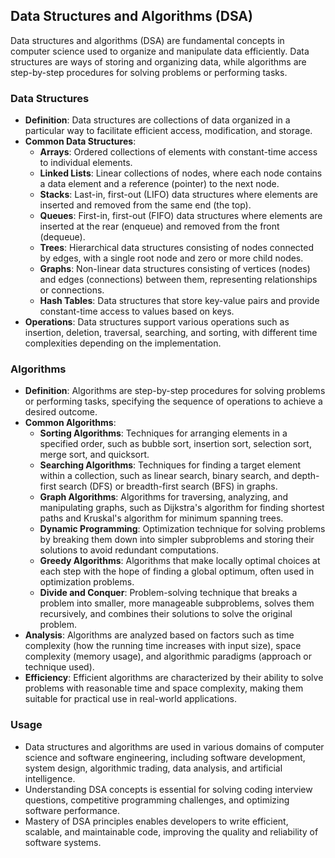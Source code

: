 ## Data Structures and Algorithms (DSA)

Data structures and algorithms (DSA) are fundamental concepts in computer science used to organize and manipulate data efficiently. Data structures are ways of storing and organizing data, while algorithms are step-by-step procedures for solving problems or performing tasks.

### Data Structures

- **Definition**: Data structures are collections of data organized in a particular way to facilitate efficient access, modification, and storage.
- **Common Data Structures**:
  - **Arrays**: Ordered collections of elements with constant-time access to individual elements.
  - **Linked Lists**: Linear collections of nodes, where each node contains a data element and a reference (pointer) to the next node.
  - **Stacks**: Last-in, first-out (LIFO) data structures where elements are inserted and removed from the same end (the top).
  - **Queues**: First-in, first-out (FIFO) data structures where elements are inserted at the rear (enqueue) and removed from the front (dequeue).
  - **Trees**: Hierarchical data structures consisting of nodes connected by edges, with a single root node and zero or more child nodes.
  - **Graphs**: Non-linear data structures consisting of vertices (nodes) and edges (connections) between them, representing relationships or connections.
  - **Hash Tables**: Data structures that store key-value pairs and provide constant-time access to values based on keys.
- **Operations**: Data structures support various operations such as insertion, deletion, traversal, searching, and sorting, with different time complexities depending on the implementation.

### Algorithms

- **Definition**: Algorithms are step-by-step procedures for solving problems or performing tasks, specifying the sequence of operations to achieve a desired outcome.
- **Common Algorithms**:
  - **Sorting Algorithms**: Techniques for arranging elements in a specified order, such as bubble sort, insertion sort, selection sort, merge sort, and quicksort.
  - **Searching Algorithms**: Techniques for finding a target element within a collection, such as linear search, binary search, and depth-first search (DFS) or breadth-first search (BFS) in graphs.
  - **Graph Algorithms**: Algorithms for traversing, analyzing, and manipulating graphs, such as Dijkstra's algorithm for finding shortest paths and Kruskal's algorithm for minimum spanning trees.
  - **Dynamic Programming**: Optimization technique for solving problems by breaking them down into simpler subproblems and storing their solutions to avoid redundant computations.
  - **Greedy Algorithms**: Algorithms that make locally optimal choices at each step with the hope of finding a global optimum, often used in optimization problems.
  - **Divide and Conquer**: Problem-solving technique that breaks a problem into smaller, more manageable subproblems, solves them recursively, and combines their solutions to solve the original problem.
- **Analysis**: Algorithms are analyzed based on factors such as time complexity (how the running time increases with input size), space complexity (memory usage), and algorithmic paradigms (approach or technique used).
- **Efficiency**: Efficient algorithms are characterized by their ability to solve problems with reasonable time and space complexity, making them suitable for practical use in real-world applications.

### Usage

- Data structures and algorithms are used in various domains of computer science and software engineering, including software development, system design, algorithmic trading, data analysis, and artificial intelligence.
- Understanding DSA concepts is essential for solving coding interview questions, competitive programming challenges, and optimizing software performance.
- Mastery of DSA principles enables developers to write efficient, scalable, and maintainable code, improving the quality and reliability of software systems.
